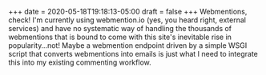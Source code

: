 +++
date = 2020-05-18T19:18:13-05:00
draft = false
+++
Webmentions, check! I'm currently using webmention.io (yes, you heard right, external services) and have no systematic way of handling the thousands of webmentions that is bound to come with this site's inevitable rise in popularity…not! Maybe a webmention endpoint driven by a simple WSGI script that converts webmentions into emails is just what I need to integrate this into my existing commenting workflow.